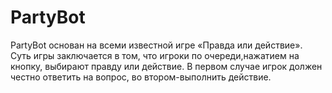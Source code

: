 # PartyBot
PartyBot основан на всеми известной игре «Правда или действие». Суть игры заключается в том, что игроки по очереди,нажатием на кнопку, выбирают правду или действие. В первом случае игрок должен честно ответить на вопрос, во втором-выполнить действие.
